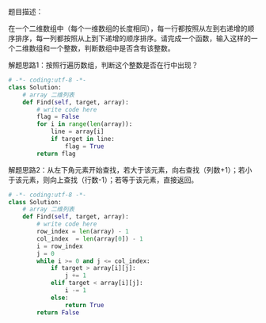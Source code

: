 题目描述：

在一个二维数组中（每个一维数组的长度相同），每一行都按照从左到右递增的顺序排序，每一列都按照从上到下递增的顺序排序。请完成一个函数，输入这样的一个二维数组和一个整数，判断数组中是否含有该整数。

解题思路1：按照行遍历数组，判断这个整数是否在行中出现？

```Python
# -*- coding:utf-8 -*-
class Solution:
    # array 二维列表
    def Find(self, target, array):
        # write code here
        flag = False
        for i in range(len(array)):
            line = array[i]
            if target in line:
                flag = True
        return flag
```



解题思路2：从左下角元素开始查找，若大于该元素，向右查找（列数+1）；若小于该元素，则向上查找（行数-1）；若等于该元素，直接返回。

```Python
# -*- coding:utf-8 -*-
class Solution:
    # array 二维列表
    def Find(self, target, array):
        # write code here
        row_index = len(array) - 1
        col_index  = len(array[0]) - 1
        i = row_index
        j = 0
        while i >= 0 and j <= col_index:
            if target > array[i][j]:
                j += 1
            elif target < array[i][j]:
                i -= 1
            else:
                return True
        return False
```

